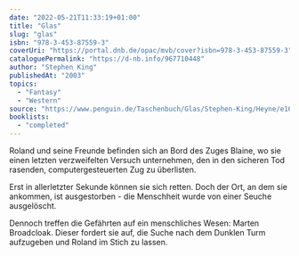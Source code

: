 ```yaml
---
date: "2022-05-21T11:33:19+01:00"
title: "Glas"
slug: "glas"
isbn: "978-3-453-87559-3"
coverUri: "https://portal.dnb.de/opac/mvb/cover?isbn=978-3-453-87559-3"
cataloguePermalink: "https://d-nb.info/967710448"
author: "Stephen King"
publishedAt: "2003"
topics:
  - "Fantasy"
  - "Western"
source: "https://www.penguin.de/Taschenbuch/Glas/Stephen-King/Heyne/e168760.rhd"
booklists:
  - "completed"
---
```

Roland und seine Freunde befinden sich an Bord des Zuges Blaine, wo sie einen 
letzten verzweifelten Versuch unternehmen, den in den sicheren Tod rasenden, 
computergesteuerten Zug zu überlisten.

Erst in allerletzter Sekunde können sie sich retten. Doch der Ort, an dem sie 
ankommen, ist ausgestorben - die Menschheit wurde von einer Seuche ausgelöscht.

Dennoch treffen die Gefährten auf ein menschliches Wesen: Marten Broadcloak. 
Dieser fordert sie auf, die Suche nach dem Dunklen Turm aufzugeben und Roland im 
Stich zu lassen.